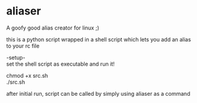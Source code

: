 # aliaser
A goofy good alias creator for linux ;)

this is a python script wrapped in a shell script which lets you add an alias to your rc file


-setup-                                                                           
 set the shell script as executable and run it!


   chmod +x src.sh                                                                                                            
   ./src.sh
   
   after initial run, script can be called by simply using aliaser as a command
